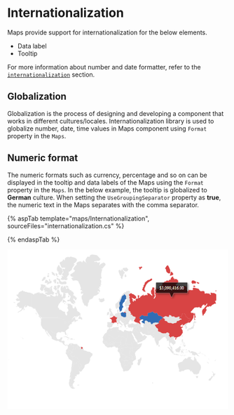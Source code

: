 # Internationalization

Maps provide support for internationalization for the below elements.

* Data label
* Tooltip

For more information about number and date formatter, refer to the
[`internationalization`](http://ej2.syncfusion.com/documentation/base/intl.html) section.

<!-- markdownlint-disable MD036 -->

## Globalization

Globalization is the process of designing and developing a component that works in different
cultures/locales. Internationalization library is used to globalize number, date, time values in
Maps component using `Format` property in the `Maps`.

## Numeric format

The numeric formats such as currency, percentage and so on can be displayed in the tooltip and data labels of the Maps using the `Format` property in the `Maps`. In the below example, the tooltip is globalized to **German** culture. When setting the `UseGroupingSeparator` property as **true**, the numeric text in the Maps separates with the comma separator.

{% aspTab template="maps/Internationalization", sourceFiles="internationalization.cs" %}

{% endaspTab %}

![Internationalization](./images/Internationalization/internationalization.PNG)